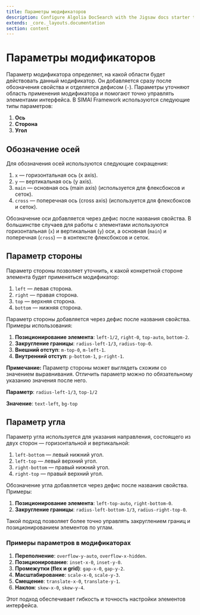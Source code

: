 ```yaml
---
title: Параметры модификаторов
description: Configure Algolia DocSearch with the Jigsaw docs starter template
extends: _core._layouts.documentation
section: content
---
```


# Параметры модификаторов

Параметр модификатора определяет, на какой области будет действовать данный модификатор. Он добавляется сразу после обозначения свойства и отделяется дефисом (`-`). Параметры уточняют область применения модификатора и помогают точно управлять элементами интерфейса. В SIMAI Framework используются следующие типы параметров:

1. **Ось**  
2. **Сторона**  
3. **Угол**

## Обозначение осей

Для обозначения осей используются следующие сокращения:

1. `x` — горизонтальная ось (x axis).  
2. `y` — вертикальная ось (y axis).  
3. `main` — основная ось (main axis) (используется для флексбоксов и сеток).  
4. `cross` — поперечная ось (cross axis) (используется для флексбоксов и сеток).

Обозначение оси добавляется через дефис после названия свойства. В большинстве случаев для работы с элементами используются горизонтальная (`x`) и вертикальная (`y`) оси, а основная (`main`) и поперечная (`cross`) — в контексте флексбоксов и сеток.

## Параметр стороны

Параметр стороны позволяет уточнить, к какой конкретной стороне элемента будет применяться модификатор:

1. `left` — левая сторона.  
2. `right` — правая сторона.  
3. `top` — верхняя сторона.  
4. `bottom` — нижняя сторона.

Параметр стороны добавляется через дефис после названия свойства. Примеры использования:

1. **Позиционирование элемента**: `left-1/2`, `right-0`, `top-auto`, `bottom-2`.  
2. **Закругление границы**: `radius-left-1/3`, `radius-top-0`.  
3. **Внешний отступ**: `m-top-0`, `m-left-1`.  
4. **Внутренний отступ**: `p-bottom-1`, `p-right-1`.

**Примечание:** Параметр стороны может выглядеть схожим со значением выравнивания. Отличить параметр можно по обязательному указанию значения после него.

**Параметр**: `radius-left-1/3`, `top-1/2`

**Значение**: `text-left`, `bg-top`

## Параметр угла

Параметр угла используется для указания направления, состоящего из двух сторон — горизонтальной и вертикальной:

1. `left-bottom` — левый нижний угол.  
2. `left-top` — левый верхний угол.  
3. `right-bottom` — правый нижний угол.  
4. `right-top` — правый верхний угол.

Обозначение угла добавляется через дефис после названия свойства. Примеры:

1. **Позиционирование элемента**: `left-top-auto`, `right-bottom-0`.  
2. **Закругление границы**: `radius-left-bottom-1/3`, `radius-right-top-0`.

Такой подход позволяет более точно управлять закруглением границ и позиционированием элементов по углам.

### **Примеры параметров в модификаторах**

1. **Переполнение**: `overflow-y-auto`, `overflow-x-hidden`.  
2. **Позиционирование**: `inset-x-0`, `inset-y-0`.  
3. **Промежутки (flex и grid)**: `gap-x-0`, `gap-y-2`.  
4. **Масштабирование**: `scale-x-0`, `scale-y-3`.  
5. **Смещение**: `translate-x-0`, `translate-y-1`.  
6. **Наклон**: `skew-x-0`, `skew-y-4`.

Этот подход обеспечивает гибкость и точность настройки элементов интерфейса.